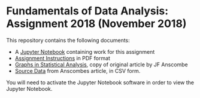 # Fundamentals of Data Analysis: Assignment 2018 (November 2018)

This repository contains the following documents:

* A [Jupyter Notebook](https://github.com/davesheils/Anscombe/blob/master/Assignment%202018%20-%20Anscombe%20-%20David%20Sheils.ipynb) containing work for this assignment
* [Assignment Instructions](https://github.com/davesheils/Anscombe/blob/master/Fundamentals%20Data%20Analysis%20-%20assignment.pdf) in PDF format
* [Graphs in Statistical Analysis](https://github.com/davesheils/Anscombe/blob/master/Graphs%20in%20Statistical%20Analysis.pdf), copy of original article by JF Anscombe
* [Source Data](https://github.com/davesheils/Anscombe/blob/master/Anscombe%20Datasets%201%20-%204.csv) from Anscombes article, in CSV form.


You will need to activate the Jupyter Notebook software in order to view the Jupyter Notebook.
